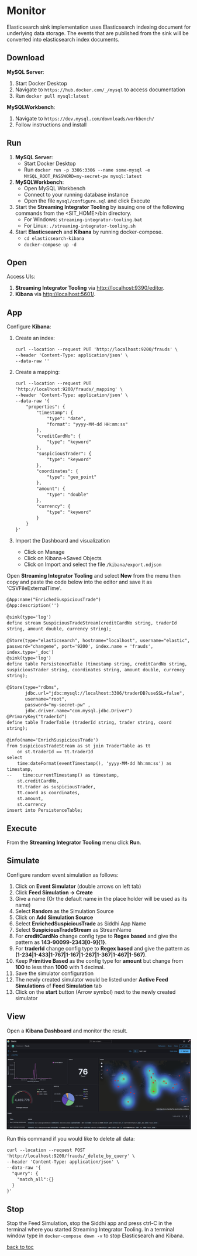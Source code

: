 # Monitor
Elasticsearch sink implementation uses Elasticsearch indexing document for underlying data storage. The events that are published from the sink will be converted into elasticsearch index documents.

## Download
**MySQL Server**:
1. Start Docker Desktop
2. Navigate to ```https://hub.docker.com/_/mysql``` to access documentation
3. Run ```docker pull mysql:latest```

**MySQLWorkbench**:
1. Navigate to ```https://dev.mysql.com/downloads/workbench/```
2. Follow instructions and install

## Run

1. **MySQL Server**:
    * Start Docker Desktop
    * Run ```docker run -p 3306:3306 --name some-mysql -e MYSQL_ROOT_PASSWORD=my-secret-pw mysql:latest```
2. **MySQLWorkbench**:
    * Open MySQL Workbench
    * Connect to your running database instance
    * Open the file ```mysql/configure.sql``` and click Execute
3. Start the **Streaming Integrator Tooling** by issuing one of the following commands from the <SIT_HOME>/bin directory.
    * For Windows: ```streaming-integrator-tooling.bat```
    * For Linux: ```./streaming-integrator-tooling.sh```
4. Start **Elasticsearch** and **Kibana** by running docker-compose.
    * ```cd elasticsearch-kibana```
    * ```docker-compose up -d```

## Open
Access UIs:

1. **Streaming Integrator Tooling** via [http://localhost:9390/editor](http://localhost:9390/editor).
2. **Kibana** via [http://localhost:5601/](http://localhost:5601/).

## App

Configure **Kibana**:

1.  Create an index:
    ```
    curl --location --request PUT 'http://localhost:9200/frauds' \
    --header 'Content-Type: application/json' \
    --data-raw ''
    ```

2. Create a mapping:
    ```
    curl --location --request PUT 'http://localhost:9200/frauds/_mapping' \
    --header 'Content-Type: application/json' \
    --data-raw '{
        "properties": {
            "timestamp": {
                "type": "date",
                "format": "yyyy-MM-dd HH:mm:ss"
            },
            "creditCardNo": {
                "type": "keyword"
            },
            "suspiciousTrader": {
                "type": "keyword"
            },
            "coordinates": {
                "type": "geo_point"
            },
            "amount": {
                "type": "double"
            },
            "currency": {
                "type": "keyword"
            }
        }
    }'
    ```
3. Import the Dashboard and visualization
    * Click on Manage
    * Click on Kibana->Saved Objects
    * Click on Import and select the file ```/kibana/export.ndjson```

Open **Streaming Integrator Tooling** and select **New** from the menu then copy and paste the code below into the editor and save it as 'CSVFileExternalTime'.

```
@App:name("EnrichedSuspiciousTrade")
@App:description('')

@sink(type='log')
define stream SuspiciousTradeStream(creditCardNo string, traderId string, amount double, currency string);

@Store(type="elasticsearch", hostname="localhost", username="elastic", password="changeme", port='9200', index.name = 'frauds', index.type='_doc') 
@sink(type='log')
define table PersistenceTable (timestamp string, creditCardNo string, suspiciousTrader string, coordinates string, amount double, currency string);

@Store(type="rdbms",
       jdbc.url="jdbc:mysql://localhost:3306/traderDB?useSSL=false",
       username="root",
       password="my-secret-pw" ,
       jdbc.driver.name="com.mysql.jdbc.Driver")
@PrimaryKey("traderId")
define table TraderTable (traderId string, trader string, coord string);

@info(name='EnrichSuspiciousTrade')
from SuspiciousTradeStream as st join TraderTable as tt
    on st.traderId == tt.traderId
select 
    time:dateFormat(eventTimestamp(), 'yyyy-MM-dd hh:mm:ss') as timestamp,  
--    time:currentTimestamp() as timestamp, 
    st.creditCardNo, 
    tt.trader as suspiciousTrader, 
    tt.coord as coordinates, 
    st.amount, 
    st.currency
insert into PersistenceTable;
```
## Execute
From the **Streaming Integrator Tooling** menu click **Run**.

## Simulate
Configure random event simulation as follows:
1. Click on **Event Simulator** (double arrows on left tab)
2. Click **Feed Simulation -> Create**
3. Give a name (Or the default name in the place holder will be used as its name)
4. Select **Random** as the Simulation Source
5. Click on **Add Simulation Source**
6. Select **EnrichedSuspiciousTrade** as Siddhi App Name
7. Select **SuspiciousTradeStream** as StreamName
8. For **creditCardNo** change config type to **Regex based** and give the pattern as **143-90099-2343[0-9]{1}**.
9. For **traderId** change config type to **Regex based** and give the pattern as **(1-234|1-433|1-767|1-167|1-267|1-367|1-467|1-567)**.
9. Keep **Primitive Based** as the config type for **amount** but change from **100** to less than **1000** with **1** decimal.
10. Save the simulator configuration
11. The newly created simulator would be listed under **Active Feed Simulations** of **Feed Simulation** tab
12. Click on the **start** button (Arrow symbol) next to the newly created simulator
 
## View
Open a **Kibana Dashboard** and monitor the result.

![kibana](/img/kibana.png)

Run this command if you would like to delete all data: 
```
curl --location --request POST 'http://localhost:9200/frauds/_delete_by_query' \
--header 'Content-Type: application/json' \
--data-raw '{
  "query": {
    "match_all":{}
  }
}'
```

## Stop
Stop the Feed Simulation, stop the Siddhi app and press ctrl-C in the terminal where you started Streaming Integrator Tooling. In a terminal window type in ```docker-compose down -v``` to stop Elasticsearch and Kibana.

[back to toc](../README.md)